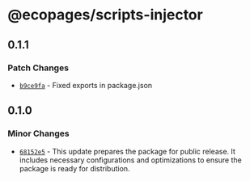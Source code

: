 # @ecopages/scripts-injector

## 0.1.1

### Patch Changes

- [`b9ce9fa`](https://github.com/ecopages/scripts-injector/commit/b9ce9fabb534a2887dc2a91fbf151dbb8ab7bb1f) - Fixed exports in package.json

## 0.1.0

### Minor Changes

- [`68152e5`](https://github.com/ecopages/scripts-injector/commit/68152e54605d134a6b9f8fccb0bf5f9f273d77e4) - This update prepares the package for public release. It includes necessary configurations and optimizations to ensure the package is ready for distribution.
